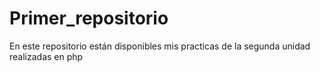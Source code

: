 # Primer_repositorio
En este repositorio están disponibles mis practicas de la segunda unidad realizadas en php
